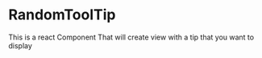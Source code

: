 # RandomToolTip
This is a react Component That will create view with a tip that you want to display

